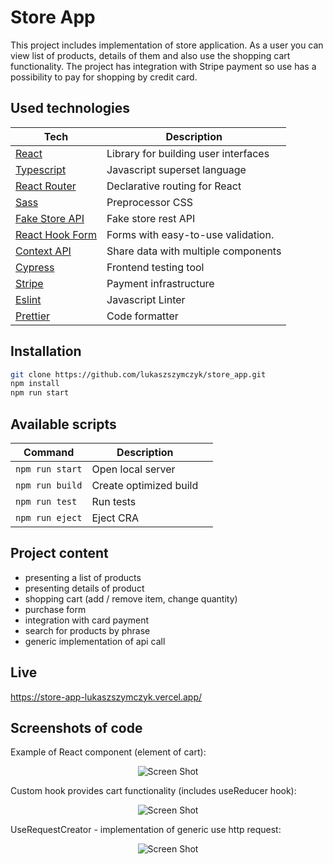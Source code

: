 # Store App

This project includes implementation of store application. As a user you can view list of products, details of them and also use the shopping cart functionality.
The project has integration with Stripe payment so use has a possibility to pay for shopping by credit card.

## Used technologies

| Tech                                                    | Description                              |
| ------------------------------------------------------- | ---------------------------------------- |
| [React](https://reactjs.org/)                           | Library for building user interfaces     |
| [Typescript](https://www.typescriptlang.org/)           | Javascript superset language             |
| [React Router](https://reacttraining.com/react-router/) | Declarative routing for React            |
| [Sass](https://https://sass-lang.com//)                 | Preprocessor CSS                         |
| [Fake Store API](https://https://fakestoreapi.com/)     | Fake store rest API                      |
| [React Hook Form](https://react-hook-form.com/)         | Forms with easy-to-use validation.       |
| [Context API](https://reactjs.org/docs/context.html/)   | Share data with multiple components      |
| [Cypress](https://https://www.cypress.io/)              | Frontend testing tool                    |
| [Stripe](https://stripe.com//)                          | Payment infrastructure                   |
| [Eslint](https://eslint.org/)                           | Javascript Linter                        |
| [Prettier](https://prettier.io/)                        | Code formatter                           |

## Installation

```bash
git clone https://github.com/lukaszszymczyk/store_app.git
npm install
npm run start
```

## Available scripts

| Command                   | Description                   |     |
| ------------------------- | ----------------------------- | --- |
| `npm run start`           | Open local server             |     |
| `npm run build`           | Create optimized build        |     |
| `npm run test`            | Run tests                     |     |
| `npm run eject`           | Eject CRA                     |     |

## Project content

- presenting a list of products
- presenting details of product
- shopping cart (add / remove item, change quantity)
- purchase form
- integration with card payment
- search for products by phrase
- generic implementation of api call

## Live

https://store-app-lukaszszymczyk.vercel.app/

## Screenshots of code
Example of React component (element of cart):
<p align="center">
    <img src="https://user-images.githubusercontent.com/15704051/216964034-8c7bc4ef-25d3-46f4-87db-1a02775125b2.png" alt="Screen Shot">
</p>

Custom hook provides cart functionality (includes useReducer hook):
<p align="center">
    <img src="https://user-images.githubusercontent.com/15704051/216964540-4d08d104-e8c9-45db-b913-3d13add7888f.png" alt="Screen Shot">
</p>

UseRequestCreator - implementation of generic use http request:
<p align="center">
    <img src="https://user-images.githubusercontent.com/15704051/216964563-f19863aa-2239-43b0-b95a-766fe29da8bf.png" alt="Screen Shot">
</p>